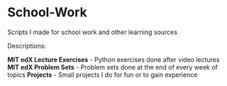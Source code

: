 # School-Work
Scripts I made for school work and other learning sources

Descriptions:

**MIT edX Lecture Exercises** - Python exercises done after video lectures  
**MIT edX Problem Sets** - Problem sets done at the end of every week of topics
**Projects** - Small projects I do for fun or to gain experience
